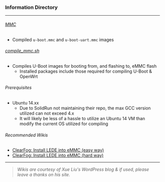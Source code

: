 ### Information Directory ###
---

###### [MMC](MMC) ######
- Compiled `u-boot.mmc` and `u-boot-uart.mmc` images


###### [compile_mmc.sh](compile_mmc.sh) ######
- Compiles U-Boot images for booting from, and flashing to, eMMC flash
  - Installed packages include those required for compiling U-Boot & OpenWrt
 

###### Prerequisites ######
  - Ubuntu 14.xx
    - Due to SolidRun not maintaining their repo, the max GCC version utilized can not exceed 4.x
    - It will likely be less of a hassle to utilize an Ubuntu 14 VM than modify the current OS utilized for compiling


###### Recommended Wikis ######
- [ClearFog: Install LEDE into eMMC (easy way)](https://clockworkbird9.wordpress.com/2016/10/06/armada-388-clearfog-install-lede-into-emmc-in-an-easy-way/)
- [ClearFog: Install LEDE into eMMC (hard way)](https://clockworkbird9.wordpress.com/2016/08/10/armada-388-clearfog-install-system-into-emmc-in-a-hard-way/)

---
> _Wikis are courtesy of Xue Liu's WordPress blog & if used, please leave a thanks on his site._
